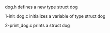 dog.h defines a new type struct dog

1-init_dog.c  initializes a variable of type struct dog

2-print_dog.c prints a struct dog
